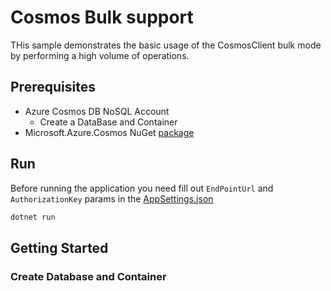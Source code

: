# Cosmos Bulk support

THis sample demonstrates the basic usage of the CosmosClient bulk mode by performing a high volume of operations.

## Prerequisites

- Azure Cosmos DB NoSQL Account
  - Create a DataBase and Container
- Microsoft.Azure.Cosmos NuGet [package](http://www.nuget.org/packages/Microsoft.Azure.Cosmos/)

## Run

Before running the application you need fill out `EndPointUrl` and `AuthorizationKey` params in the [AppSettings.json](AppSettings.json)

```PowerShell
dotnet run
```

## Getting Started

### Create Database and Container


